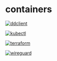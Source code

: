 # containers

[![ddclient](https://github.com/marizmendi/containers/actions/workflows/ddclient.yml/badge.svg)](https://github.com/marizmendi/containers/actions/workflows/ddclient.yml)

[![kubectl](https://github.com/marizmendi/containers/actions/workflows/kubectl.yml/badge.svg)](https://github.com/marizmendi/containers/actions/workflows/kubectl.yml)

[![terraform](https://github.com/marizmendi/containers/actions/workflows/terraform.yml/badge.svg)](https://github.com/marizmendi/containers/actions/workflows/terraform.yml)

[![wireguard](https://github.com/marizmendi/containers/actions/workflows/wireguard.yml/badge.svg)](https://github.com/marizmendi/containers/actions/workflows/wireguard.yml)
